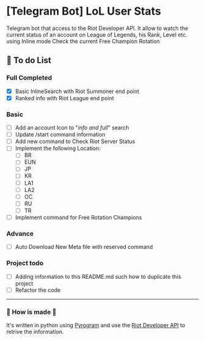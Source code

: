 # [Telegram Bot] LoL User Stats
Telegram bot that access to the Riot Developer API.
It allow to watch the current status of an account on League of Legends, his Rank, Level etc. using Inline mode
Check the current Free Champion Rotation

## :page_facing_up: To do List
### Full Completed
- [x] Basic InlineSearch with Riot Summoner end point
- [x] Ranked info with Riot League end point

###  Basic
- [ ] Add an account Icon to "_info and full_" search
- [ ] Update /start command information
- [ ] Add new command to Check Riot Server Status
- [ ] Implement the following Location:
  - [ ] BR
  - [ ] EUN
  - [ ] JP
  - [ ] KR
  - [ ] LA1
  - [ ] LA2
  - [ ] OC
  - [ ] RU
  - [ ] TR
- [ ] Implement command for Free Rotation Champions

### Advance
- [ ] Auto Download New Meta file with reserved command

### Project todo
- [ ] Adding information to this README.md such how to duplicate this project
- [ ] Refactor the code

----
### :star2: How is made :star2:
It's written in python using [Pyrogram](https://github.com/pyrogram/pyrogram) and use the [Riot Developer API](https://developer.riotgames.com/) to retrive the information.
